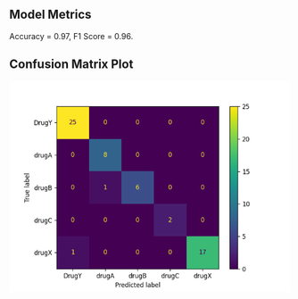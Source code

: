 ## Model Metrics

Accuracy = 0.97, F1 Score = 0.96.
## Confusion Matrix Plot
![Confusion Matrix](./Results/model_results.png)
